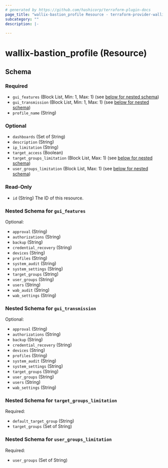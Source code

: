 ```yaml
---
# generated by https://github.com/hashicorp/terraform-plugin-docs
page_title: "wallix-bastion_profile Resource - terraform-provider-wallix-bastion"
subcategory: ""
description: |-
  
---
```


# wallix-bastion_profile (Resource)





<!-- schema generated by tfplugindocs -->
## Schema

### Required

- `gui_features` (Block List, Min: 1, Max: 1) (see [below for nested schema](#nestedblock--gui_features))
- `gui_transmission` (Block List, Min: 1, Max: 1) (see [below for nested schema](#nestedblock--gui_transmission))
- `profile_name` (String)

### Optional

- `dashboards` (Set of String)
- `description` (String)
- `ip_limitation` (String)
- `target_access` (Boolean)
- `target_groups_limitation` (Block List, Max: 1) (see [below for nested schema](#nestedblock--target_groups_limitation))
- `user_groups_limitation` (Block List, Max: 1) (see [below for nested schema](#nestedblock--user_groups_limitation))

### Read-Only

- `id` (String) The ID of this resource.

<a id="nestedblock--gui_features"></a>
### Nested Schema for `gui_features`

Optional:

- `approval` (String)
- `authorizations` (String)
- `backup` (String)
- `credential_recovery` (String)
- `devices` (String)
- `profiles` (String)
- `system_audit` (String)
- `system_settings` (String)
- `target_groups` (String)
- `user_groups` (String)
- `users` (String)
- `wab_audit` (String)
- `wab_settings` (String)


<a id="nestedblock--gui_transmission"></a>
### Nested Schema for `gui_transmission`

Optional:

- `approval` (String)
- `authorizations` (String)
- `backup` (String)
- `credential_recovery` (String)
- `devices` (String)
- `profiles` (String)
- `system_audit` (String)
- `system_settings` (String)
- `target_groups` (String)
- `user_groups` (String)
- `users` (String)
- `wab_settings` (String)


<a id="nestedblock--target_groups_limitation"></a>
### Nested Schema for `target_groups_limitation`

Required:

- `default_target_group` (String)
- `target_groups` (Set of String)


<a id="nestedblock--user_groups_limitation"></a>
### Nested Schema for `user_groups_limitation`

Required:

- `user_groups` (Set of String)
